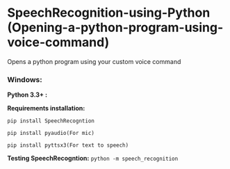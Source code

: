 # SpeechRecognition-using-Python (Opening-a-python-program-using-voice-command)
Opens a python program using your custom voice command

### Windows:

  **Python 3.3+ :** 

  **Requirements installation:**

  ```pip install SpeechRecogntion```

  ```pip install pyaudio(For mic)```

  ```pip install pyttsx3(For text to speech)```

  **Testing SpeechRecogntion:**
  ```python -m speech_recognition```


